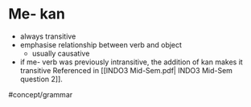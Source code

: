 # Me- kan
- always transitive
- emphasise relationship between verb and object
	- usually causative
- if me- verb was previously intransitive, the addition of kan makes it transitive
Referenced in [[INDO3 Mid-Sem.pdf| INDO3 Mid-Sem question 2]].

#concept/grammar 


